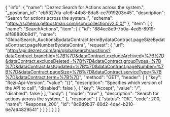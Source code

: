 {
  "info": {
    "name": "Dezrez Search for Actions across the system.",
    "_postman_id": "eb5327da-afc6-44b8-8da8-ce7919203e45",
    "description": "Search for actions across the system..",
    "schema": "https://schema.getpostman.com/json/collection/v2.0.0/"
  },
  "item": [
    {
      "name": "SearchActions",
      "item": [
        {
          "id": "884ec8e9-7b0a-4ed5-8919-a1f88880b9d1",
          "name": "GlobalSearch_AuctionsBydataContract.termBydataContract.pageSizeBydataContract.pageNumberBydataContra",
          "request": {
            "url": "http://api.dezrez.com/api/globalsearch/auctions?dataContract.branchId=%7B%7D&dataContract.excludeArchived=%7B%7D&dataContract.excludeDeleted=%7B%7D&dataContract.groupTypes=%7B%7D&dataContract.lastUpdated=%7B%7D&dataContract.pageNumber=%7B%7D&dataContract.pageSize=%7B%7D&dataContract.serviceType=%7B%7D&dataContract.term=%7B%7D",
            "method": "GET",
            "header": [
              {
                "key": "Rezi-Api-Version",
                "value": "{}",
                "description": "Specifies which version of the API to call",
                "disabled": false
              },
              {
                "key": "Accept",
                "value": "*/*",
                "disabled": false
              }
            ],
            "body": {
              "mode": "raw"
            },
            "description": "Search for actions across the system.."
          },
          "response": [
            {
              "status": "OK",
              "code": 200,
              "name": "Response_200",
              "id": "8c9d9b37-80d2-4da4-b210-6e7a64829541"
            }
          ]
        }
      ]
    }
  ]
}